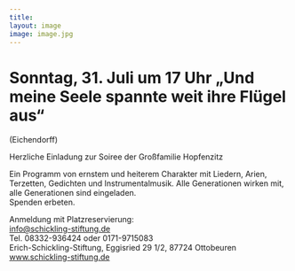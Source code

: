 ```yaml
---
title: 
layout: image
image: image.jpg
---
```

# Sonntag, 31. Juli um 17 Uhr  „Und meine Seele spannte weit ihre Flügel aus“ 
(Eichendorff)


Herzliche Einladung zur Soiree der Großfamilie Hopfenzitz

Ein Programm von ernstem und heiterem Charakter mit Liedern, Arien, Terzetten, Gedichten und Instrumentalmusik. 
Alle Generationen wirken mit, alle Generationen sind eingeladen.   
Spenden erbeten.

Anmeldung mit Platzreservierung:   
info@schickling-stiftung.de   
Tel. 08332-936424 oder 0171-9715083   
Erich-Schickling-Stiftung, Eggisried 29 1/2, 87724 Ottobeuren  
www.schickling-stiftung.de 